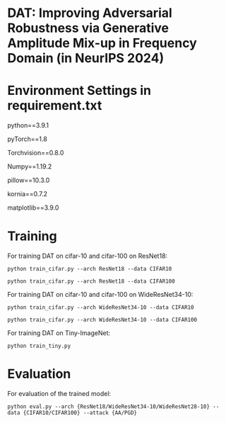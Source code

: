 # DAT: Improving Adversarial Robustness via Generative Amplitude Mix-up in Frequency Domain (in NeurIPS 2024)
# Environment Settings in requirement.txt
python==3.9.1

pyTorch==1.8

Torchvision==0.8.0

Numpy==1.19.2

pillow==10.3.0

kornia==0.7.2

matplotlib==3.9.0

# Training
For training DAT on cifar-10 and cifar-100 on ResNet18: 
```
python train_cifar.py --arch ResNet18 --data CIFAR10
```
```
python train_cifar.py --arch ResNet18 --data CIFAR100
```
For training DAT on cifar-10 and cifar-100 on WideResNet34-10: 
```
python train_cifar.py --arch WideResNet34-10 --data CIFAR10
```
```
python train_cifar.py --arch WideResNet34-10 --data CIFAR100
```

For training DAT on Tiny-ImageNet: 
```
python train_tiny.py
```
# Evaluation

For evaluation of the trained model: 
```
python eval.py --arch {ResNet18/WideResNet34-10/WideResNet28-10} --data {CIFAR10/CIFAR100} --attack {AA/PGD}
```
